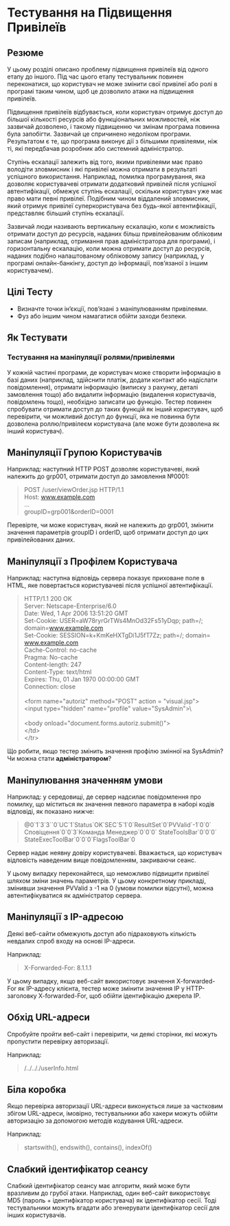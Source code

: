# Тестування на Підвищення Привілеїв

## Резюме
У цьому розділі описано проблему підвищення привілеїв від одного етапу до іншого. Під час цього етапу тестувальник повинен переконатися, що користувач не може змінити свої привілеї або ролі в програмі таким чином, щоб це дозволило атаки на підвищення привілеїв.

Підвищення привілеїв відбувається, коли користувач отримує доступ до більшої кількості ресурсів або функціональних можливостей, ніж зазвичай дозволено, і такому підвищенню чи змінам програма повинна була запобігти. Зазвичай це спричинено недоліком програми. Результатом є те, що програма виконує дії з більшими привілеями, ніж ті, які передбачав розробник або системний адміністратор.

Ступінь ескалації залежить від того, якими привілеями має право володіти зловмисник і які привілеї можна отримати в результаті успішного використання. Наприклад, помилка програмування, яка дозволяє користувачеві отримати додатковий привілей після успішної автентифікації, обмежує ступінь ескалації, оскільки користувач уже має право мати певні привілеї. Подібним чином віддалений зловмисник, який отримує привілеї суперкористувача без будь-якої автентифікації, представляє більший ступінь ескалації.

Зазвичай люди називають вертикальну ескалацію, коли є можливість отримати доступ до ресурсів, наданих більш привілейованим обліковим записам (наприклад, отримання прав адміністратора для програми), і горизонтальну ескалацію, коли можна отримати доступ до ресурсів, наданих подібно налаштованому обліковому запису (наприклад, у програмі онлайн-банкінгу, доступ до інформації, пов’язаної з іншим користувачем).

## Цілі Тесту
* Визначте точки ін’єкції, пов’язані з маніпулюванням привілеями.
* Фуз або іншим чином намагатися обійти заходи безпеки.

## Як Тестувати
### Тестування на маніпуляції ролями/привілеями
У кожній частині програми, де користувач може створити інформацію в базі даних (наприклад, здійснити платіж, додати контакт або надіслати повідомлення), отримати інформацію (виписку з рахунку, деталі замовлення тощо) або видалити інформацію (видалення користувачів, повідомлень тощо), необхідно записати цю функцію. Тестер повинен спробувати отримати доступ до таких функцій як інший користувач, щоб перевірити, чи можливий доступ до функції, яка не повинна бути дозволена роллю/привілеєм користувача (але може бути дозволена як інший користувач).

## Маніпуляції Групою Користувачів
Наприклад: наступний HTTP POST дозволяє користувачеві, який належить до grp001, отримати доступ до замовлення №0001:

> POST /user/viewOrder.jsp HTTP/1.1 </br>
> Host: www.example.com </br>
> ... </br>
> groupID=grp001&orderID=0001 </br>

Перевірте, чи може користувач, який не належить до grp001, змінити значення параметрів groupID і orderID, щоб отримати доступ до цих привілейованих даних.

## Маніпуляції з Профілем Користувача
Наприклад: наступна відповідь сервера показує приховане поле в HTML, яке повертається користувачеві після успішної автентифікації.

> HTTP/1.1 200 OK </br>
> Server: Netscape-Enterprise/6.0 </br>
> Date: Wed, 1 Apr 2006 13:51:20 GMT </br>
> Set-Cookie: USER=aW78ryrGrTWs4MnOd32Fs51yDqp; path=/; domain=www.example.com </br>
> Set-Cookie: SESSION=k+KmKeHXTgDi1J5fT7Zz; path=/; domain= www.example.com </br>
> Cache-Control: no-cache </br>
> Pragma: No-cache </br>
> Content-length: 247 </br>
> Content-Type: text/html </br>
> Expires: Thu, 01 Jan 1970 00:00:00 GMT </br>
> Connection: close </br>
>  </br>
> \<form  name="autoriz" method="POST" action = "visual.jsp"> </br>
> \<input type="hidden" name="profile" value="SysAdmin">\ </br>
>  </br>
> \<body onload="document.forms.autoriz.submit()"> </br>
> \</td> </br>
> \</tr> </br>


Що робити, якщо тестер змінить значення профілю змінної на SysAdmin? Чи можна стати **адміністратором**?

## Маніпулювання значенням умови
Наприклад: у середовищі, де сервер надсилає повідомлення про помилку, що міститься як значення певного параметра в наборі кодів відповіді, як показано нижче:

> @0\`1\`3\`3\`\`0\`UC\`1\`Status\`OK\`SEC\`5\`1\`0\`ResultSet\`0\`PVValid\`-1\`0\`0\` Сповіщення\`0\`0\`3\`Команда Менеджер\`0\`0\`0\` StateToolsBar\`0\`0\`0\` </br>
> StateExecToolBar\`0\`0\`0\`FlagsToolBar\`0 </br>

Сервер надає неявну довіру користувачеві. Вважається, що користувач відповість наведеним вище повідомленням, закриваючи сеанс.

У цьому випадку переконайтеся, що неможливо підвищити привілеї шляхом зміни значень параметрів. У цьому конкретному прикладі, змінивши значення PVValid з -1 на 0 (умови помилки відсутні), можна автентифікуватися як адміністратор сервера.

## Маніпуляції з IP-адресою
Деякі веб-сайти обмежують доступ або підраховують кількість невдалих спроб входу на основі IP-адреси.

Наприклад:

> X-Forwarded-For: 8.1.1.1

У цьому випадку, якщо веб-сайт використовує значення X-forwarded-For як IP-адресу клієнта, тестер може змінити значення IP у HTTP-заголовку X-forwarded-For, щоб обійти ідентифікацію джерела IP.

## Обхід URL-адреси
Спробуйте пройти веб-сайт і перевірити, чи деякі сторінки, які можуть пропустити перевірку авторизації.

Наприклад:

> /../.././userInfo.html

## Біла коробка
Якщо перевірка авторизації URL-адреси виконується лише за частковим збігом URL-адреси, імовірно, тестувальники або хакери можуть обійти авторизацію за допомогою методів кодування URL-адреси.

Наприклад:

> startswith(), endswith(), contains(), indexOf()

## Слабкий ідентифікатор сеансу
Слабкий ідентифікатор сеансу має алгоритм, який може бути вразливим до грубої атаки. Наприклад, один веб-сайт використовує MD5 (пароль + ідентифікатор користувача) як ідентифікатор сесії. Тоді тестувальники можуть вгадати або згенерувати ідентифікатор сесії для інших користувачів.
